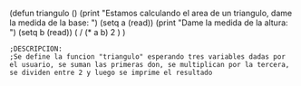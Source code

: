(defun triangulo ()
	(print "Estamos calculando el area de un triangulo, dame la medida de la base: ")
	(setq a (read))
	(print "Dame la medida de la altura: ")
	(setq b (read))
	( / (* a b) 2 )
	)

	;DESCRIPCION:
	;Se define la funcion "triangulo" esperando tres variables dadas por el usuario, se suman las primeras don, se multiplican por la tercera, se dividen entre 2 y luego se imprime el resultado